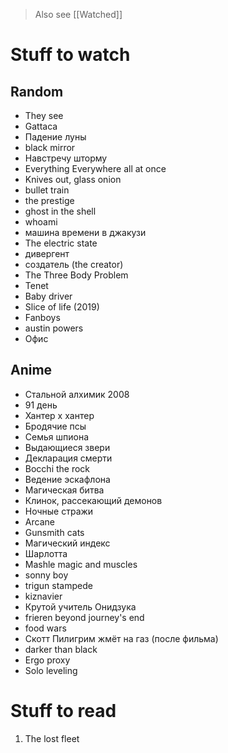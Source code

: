 
> Also see [[Watched]]

# Stuff to watch 

## Random 
+ They see
+ Gattaca
+ Падение луны
+ black mirror
+ Навстречу шторму
+ Everything Everywhere all at once
+ Knives out, glass onion
+ bullet train 
+ the prestige
+ ghost in the shell
+ whoami
+ машина времени в джакузи
+ The electric state
+ дивергент
+ создатель (the creator)
+ The Three Body Problem
+ Tenet
+ Baby driver
+ Slice of life (2019)
+ Fanboys
+ austin powers
+ Офис

## Anime
+ Стальной алхимик 2008
+ 91 день
+ Хантер x хантер
+ Бродячие псы
+ Семья шпиона
+ Выдающиеся звери
+ Декларация смерти
+ Bocchi the rock
+ Ведение эскафлона
+ Магическая битва
+ Клинок, рассекающий демонов
+ Ночные стражи
+ Arcane
+ Gunsmith cats
+ Магический индекс
+ Шарлотта
+ Mashle magic and muscles
+ sonny boy
+ trigun stampede
+ kiznavier
+ Крутой учитель Онидзука
+ frieren beyond journey's end
+ food wars
+ Скотт Пилигрим жмёт на газ (после фильма)
+ darker than black
+ Ergo proxy
+ Solo leveling


# Stuff to read

1. The lost fleet